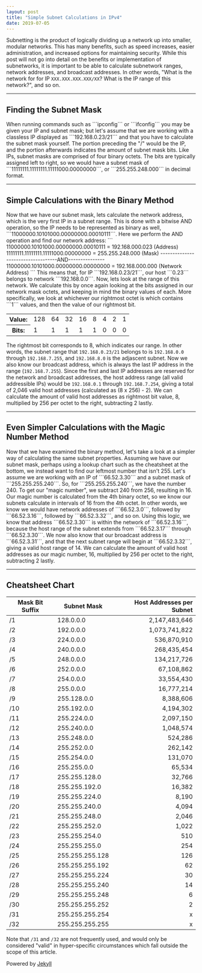```yaml
---
layout: post
title: "Simple Subnet Calculations in IPv4"
date: 2019-07-05
---
```


Subnetting is the product of logically dividing up a network up into smaller, modular networks. This has many benefits, such as speed increases, easier administration, and increased options for maintaining security. While this post will not go into detail on the benefits or implementation of subnetworks, it is important to be able to calculate subnetwork ranges, network addresses, and broadcast addresses. In other words, "What is the network for for IP ```XXX.XXX.XXX.XXX/XX```? What is the IP range of this network?", and so on.
<hr> 
<h2>Finding the Subnet Mask</h2>  
When running commands such as ```ipconfig``` or ```ifconfig``` you may be given your IP and subnet mask; but let's assume that we are working with a classless IP displayed as ```192.168.0.23/21``` and that you have to calculate the subnet mask yourself. The portion preceding the "/" would be the IP, and the portion afterwards indicates the amount of subnet mask bits. Like IPs, subnet masks are comprised of four binary octets. The bits are typically assigned left to right, so we would have a subnet mask of ```11111111.11111111.11111000.00000000```,  or ```255.255.248.000``` in decimal format. 
<hr>  
<h2>Simple Calculations with the Binary Method</h2>  
Now that we have our subnet mask, lets calculate the network address, which is the very first IP in a subnet range. This is done with a bitwise AND operation, so the IP needs to be represented as binary as well, ```11000000.10101000.00000000.00010111```.  
Here we perform the AND operation and find our network address:  
```  
11000000.10101000.00000000.00010111 = 192.168.000.023 (Address)  
11111111.11111111.11111000.00000000 = 255.255.248.000 (Mask)  
-----------------------------------AND---------------  
11000000.10101000.00000000.00000000 = 192.168.000.000 (Network Address)
```  
This means that, for IP ```192.168.0.23/21```, our host ```0.23``` belongs to network ```192.168.0.0```. Now, lets look at the range of this network. We calculate this by once again looking at the bits assigned in our network mask octets, and keeping in mind the binary values of each. More specifically, we look at whichever our rightmost octet is which contains ```1``` values, and then the value of our rightmost bit.  

<table>
  <tr>
    <th>Value:</th>
    <td>128</td>
    <td>64</td>
    <td>32</td>
    <td>16</td>
    <td>8</td>
    <td>4</td>
    <td>2</td>
    <td>1</td>
  </tr>
  <tr>
    <th>Bits:</th>
    <td>1</td>
    <td>1</td>
    <td>1</td>
    <td>1</td>
    <td>1</td>
    <td>0</td>
    <td>0</td>
    <td>0</td>
  </tr>
</table>  

The rightmost bit corresponds to 8, which indicates our range. In other words, the subnet range that ```192.168.0.23/21``` belongs to is ```192.168.0.0``` through ```192.168.7.255```, and ```192.168.8.0``` is the adjascent subnet. Now we also know our broadcast address, which is always the last IP address in the range (```192.168.7.255```). Since the first and last IP addresses are reserved for the network and broadcast addresses, the host address range (all valid addressible IPs) would be ```192.168.0.1``` through ```192.168.7.254```, giving a total of 2,046 valid host addresses (calculated as (8 x 256) - 2). We can calculate the amount of valid host addresses as rightmost bit value, 8, multiplied by 256 per octet to the right, subtracting 2 lastly.  
<hr>  
<h2>Even Simpler Calculations with the Magic Number Method</h2>  
Now that we have examined the binary method, let's take a look at a simpler way of calculating the same subnet properties. Assuming we have our subnet mask, perhaps using a lookup chart such as the cheatsheet at the bottom, we instead want to find our leftmost number that isn't 255. Let's assume we are working with an IP of ```66.52.3.30``` and a subnet mask of ```255.255.255.240```. So, for ```255.255.255.240```, we have the number 240. To get our "magic number", we subtract 240 from 256, resulting in 16. Our magic number is calculated from the 4th binary octet, so we know our subnets calculate in intervals of 16 from the 4th octet. In other words, we know we would have network addresses of ```66.52.3.0```, followed by ```66.52.3.16```, followed by ```66.52.3.32```, and so on. Using this logic, we know that address ```66.52.3.30``` is within the network of ```66.52.3.16```, because the host range of the subnet extends from ```66.52.3.17``` through ```66.52.3.30```. We now also know that our broadcast address is ```66.52.3.31```, and that the next subnet range will begin at ```66.52.3.32```, giving a valid host range of 14. We can calculate the amount of valid host addresses as our magic number, 16, multiplied by 256 per octet to the right, subtracting 2 lastly.  
<hr>  
<h2>Cheatsheet Chart</h2>  

| Mask Bit Suffix | Subnet Mask | Host Addresses per Subnet |  
|-----------------|-----------------|---------------:|  
| /1 | 128.0.0.0 | 2,147,483,646 |  
| /2 | 192.0.0.0 | 1,073,741,822 |  
| /3 | 224.0.0.0 | 536,870,910 |  
| /4 | 240.0.0.0 | 268,435,454 |  
| /5 | 248.0.0.0 | 134,217,726 |  
| /6 | 252.0.0.0 | 67,108,862 |  
| /7 | 254.0.0.0 | 33,554,430 |  
| /8 | 255.0.0.0 | 16,777,214 |  
| /9 | 255.128.0.0 | 8,388,606 |  
| /10 | 255.192.0.0 | 4,194,302 |  
| /11 | 255.224.0.0 | 2,097,150 |  
| /12 | 255.240.0.0 | 1,048,574 |  
| /13 | 255.248.0.0 | 524,286 |  
| /14 | 255.252.0.0 | 262,142 |  
| /15 | 255.254.0.0 | 131,070 |  
| /16 | 255.255.0.0 | 65,534 |  
| /17 | 255.255.128.0 | 32,766 |  
| /18 | 255.255.192.0 | 16,382 |  
| /19 | 255.255.224.0 | 8,190 |  
| /20 | 255.255.240.0 | 4,094 |  
| /21 | 255.255.248.0 | 2,046 |  
| /22 | 255.255.252.0 | 1,022 |  
| /23 | 255.255.254.0 | 510 |  
| /24 | 255.255.255.0 | 254 |  
| /25 | 255.255.255.128 | 126 |  
| /26 | 255.255.255.192 | 62 |  
| /27 | 255.255.255.224 | 30 |  
| /28 | 255.255.255.240 | 14 |  
| /29 | 255.255.255.248 | 6 |  
| /30 | 255.255.255.252 | 2 |  
| /31 | 255.255.255.254 | x |  
| /32 | 255.255.255.255 | x |

Note that ```/31``` and ```/32``` are not frequently used, and would only be considered "valid" in hyper-specific circumstances which fall outside the scope of this article.  

Powered by [Jekyll](http://jekyllrb.com)
